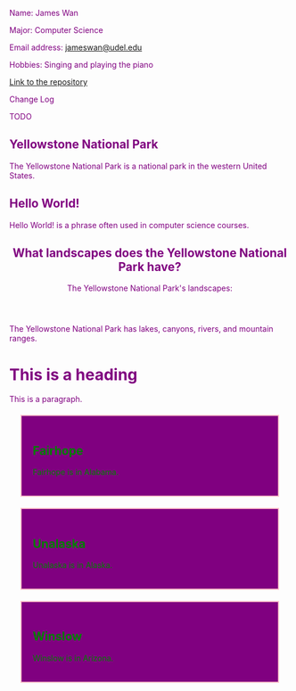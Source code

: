 Name: James Wan

Major: Computer Science

Email address: jameswan@udel.edu

Hobbies: Singing and playing the piano

[Link to the repository](https://github.com/jameswan141/jameswan141.github.io)



Change Log



TODO



<section> 
  <h1>Yellowstone National Park</h1>
  <p>The Yellowstone National Park is a national park in the western United States.</p>
</section>



<article>
  <h2>Hello World!</h2>
  <p>Hello World! is a phrase often used in computer science courses.</p>
</article>



<article>
  <header>
    <h1>What landscapes does the Yellowstone National Park have?</h1>
    <p>The Yellowstone National Park's landscapes:</p>
  </header>
  <p>The Yellowstone National Park has lakes, canyons, rivers, and mountain ranges.</p>
</article>



<body style="color:purple;">
  <h1>This is a heading</h1>
  <p>This is a paragraph.</p>
</body>



<!DOCTYPE html>
<html>
<head>
<style>
.town {
  background-color: purple;
  color: green;
  border: 2px solid pink;
  margin: 20px;
  padding: 20px;
} 
</style>
</head>
<body>

<div class="town">
  <h2>Fairhope</h2>
  <p>Fairhope is in Alabama.</p>
</div>

<div class="town">
  <h2>Unalaska</h2>
  <p>Unalaska is in Alaska.</p>
</div>

<div class="town">
  <h2>Winslow</h2>
  <p>Winslow is in Arizona.</p>
</div>
